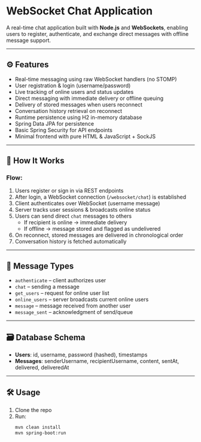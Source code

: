 # WebSocket Chat Application

A real-time chat application built with **Node.js** and **WebSockets**, enabling users to register, authenticate, and exchange direct messages with offline message support.

---

## ⚙️ Features

- Real-time messaging using raw WebSocket handlers (no STOMP)
- User registration & login (username/password)
- Live tracking of online users and status updates
- Direct messaging with immediate delivery or offline queuing
- Delivery of stored messages when users reconnect
- Conversation history retrieval on reconnect
- Runtime persistence using H2 in-memory database
- Spring Data JPA for persistence
- Basic Spring Security for API endpoints
- Minimal frontend with pure HTML & JavaScript + SockJS

---

## 🚀 How It Works

### Flow:
1. Users register or sign in via REST endpoints  
2. After login, a WebSocket connection (`/websocket/chat`) is established  
3. Client authenticates over WebSocket (username message)  
4. Server tracks user sessions & broadcasts online status  
5. Users can send direct `chat` messages to others  
   - If recipient is online → immediate delivery  
   - If offline → message stored and flagged as undelivered  
6. On reconnect, stored messages are delivered in chronological order  
7. Conversation history is fetched automatically

---

## 🔧 Message Types

- `authenticate` – client authorizes user  
- `chat` – sending a message  
- `get_users` – request for online user list  
- `online_users` – server broadcasts current online users  
- `message` – message received from another user  
- `message_sent` – acknowledgment of send/queue

---

## 🗃️ Database Schema

- **Users**: id, username, password (hashed), timestamps  
- **Messages**: senderUsername, recipientUsername, content, sentAt, delivered, deliveredAt

---

## 🛠️ Usage

1. Clone the repo
2. Run:
   ```bash
   mvn clean install
   mvn spring-boot:run
